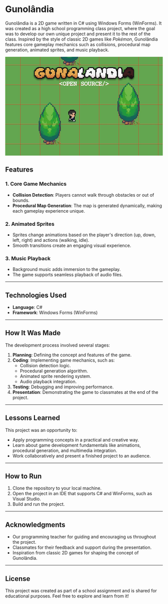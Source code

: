 # Gunolândia

Gunolândia is a 2D game written in C# using Windows Forms (WinForms). It was created as a high school programming class project, where the goal was to develop our own unique project and present it to the rest of the class. Inspired by the style of classic 2D games like *Pokémon*, Gunolândia features core gameplay mechanics such as collisions, procedural map generation, animated sprites, and music playback.

![AltText {caption: Banner}](banner.png)

## Features

### 1. **Core Game Mechanics**
- **Collision Detection**: Players cannot walk through obstacles or out of bounds.
- **Procedural Map Generation**: The map is generated dynamically, making each gameplay experience unique.

### 2. **Animated Sprites**
- Sprites change animations based on the player's direction (up, down, left, right) and actions (walking, idle).
- Smooth transitions create an engaging visual experience.

### 3. **Music Playback**
- Background music adds immersion to the gameplay.
- The game supports seamless playback of audio files.

---

## Technologies Used
- **Language**: C#
- **Framework**: Windows Forms (WinForms)

---

## How It Was Made
The development process involved several stages:
1. **Planning**: Defining the concept and features of the game.
2. **Coding**: Implementing game mechanics, such as:
   - Collision detection logic.
   - Procedural generation algorithm.
   - Animated sprite rendering system.
   - Audio playback integration.
3. **Testing**: Debugging and improving performance.
4. **Presentation**: Demonstrating the game to classmates at the end of the project.

---

## Lessons Learned
This project was an opportunity to:
- Apply programming concepts in a practical and creative way.
- Learn about game development fundamentals like animations, procedural generation, and multimedia integration.
- Work collaboratively and present a finished project to an audience.

---

## How to Run
1. Clone the repository to your local machine.
2. Open the project in an IDE that supports C# and WinForms, such as Visual Studio.
3. Build and run the project.

---

## Acknowledgments
- Our programming teacher for guiding and encouraging us throughout the project.
- Classmates for their feedback and support during the presentation.
- Inspiration from classic 2D games for shaping the concept of Gunolândia.

---

## License
This project was created as part of a school assignment and is shared for educational purposes. Feel free to explore and learn from it!

